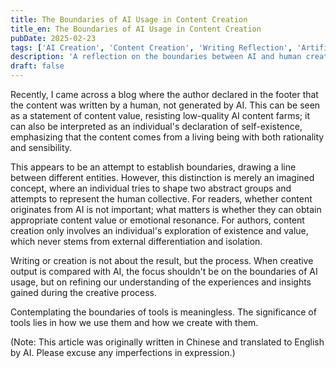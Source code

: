 ```yaml
---
title: The Boundaries of AI Usage in Content Creation
title_en: The Boundaries of AI Usage in Content Creation
pubDate: 2025-02-23
tags: ['AI Creation', 'Content Creation', 'Writing Reflection', 'Artificial Intelligence', 'Creative Boundaries', 'Tool Usage', 'Content Value', 'Human-AI Collaboration']
description: 'A reflection on the boundaries between AI and human creation, questioning the significance of emphasizing the distinction between AI and human content while highlighting the value of the creative process and the essence of tool usage.'
draft: false
---
```



Recently, I came across a blog where the author declared in the footer that the content was written by a human, not generated by AI. This can be seen as a statement of content value, resisting low-quality AI content farms; it can also be interpreted as an individual's declaration of self-existence, emphasizing that the content comes from a living being with both rationality and sensibility.

This appears to be an attempt to establish boundaries, drawing a line between different entities. However, this distinction is merely an imagined concept, where an individual tries to shape two abstract groups and attempts to represent the human collective. For readers, whether content originates from AI is not important; what matters is whether they can obtain appropriate content value or emotional resonance. For authors, content creation only involves an individual's exploration of existence and value, which never stems from external differentiation and isolation.

Writing or creation is not about the result, but the process. When creative output is compared with AI, the focus shouldn't be on the boundaries of AI usage, but on refining our understanding of the experiences and insights gained during the creative process.

Contemplating the boundaries of tools is meaningless. The significance of tools lies in how we use them and how we create with them.

(Note: This article was originally written in Chinese and translated to English by AI. Please excuse any imperfections in expression.)